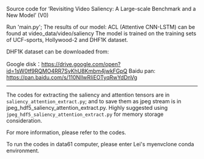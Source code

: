 Source code for ‘Revisiting Video Saliency: A Large-scale Benchmark and a New Model’ (V0)

Run 'main.py';
The results of our model: ACL (Attentive CNN-LSTM) can be found at video_data/video/saliency
The model is trained on the training sets of UCF-sports, Hollywood-2 and DHF1K dataset.


DHF1K dataset can be downloaded from:

Google disk：https://drive.google.com/open?id=1sW0tf9RQMO4RR7SyKhU8Kmbm4jwkFGpQ
Baidu pan: https://pan.baidu.com/s/110NIlwRIiEOTyqRwYdDnVg

------

The codes for extracting the saliency and attention tensors are in `saliency_attention_extract.py`; and to save them as jpeg stream is in jpeg_hdf5_saliency_attention_extract.py. Highly suggested using `jpeg_hdf5_saliency_attention_extract.py` for memory storage consideration.

For more information, please refer to the codes.

To run the codes in data61 computer, please enter Lei's myenvclone conda environment.
